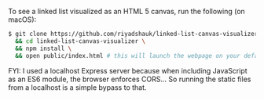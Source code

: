 To see a linked list visualized as an HTML 5 canvas, run the following (on macOS):

```bash
$ git clone https://github.com/riyadshauk/linked-list-canvas-visualizer.git \
  && cd linked-list-canvas-visualizer \
  && npm install \
  && open public/index.html # this will launch the webpage on your default browser
```

FYI: I used a localhost Express server because when including JavaScript as an ES6 module, the browser enforces CORS... So running the static files from a localhost is a simple bypass to that.